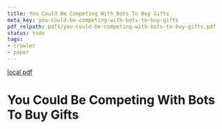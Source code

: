 ```yaml
---
title: You Could Be Competing With Bots To Buy Gifts
meta_key: you-could-be-competing-with-bots-to-buy-gifts
pdf_relpath: pdfs/you-could-be-competing-with-bots-to-buy-gifts.pdf
status: todo
tags:
- crawler
- paper
---
```


[local pdf](../../../pdfs/you-could-be-competing-with-bots-to-buy-gifts.pdf)

# You Could Be Competing With Bots To Buy Gifts
